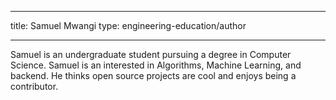﻿
---
title: Samuel Mwangi
type: engineering-education/author

---
Samuel is an undergraduate student pursuing a degree in Computer Science. Samuel is an interested in Algorithms, Machine Learning, and backend. He thinks open source projects are cool and enjoys being a contributor.
